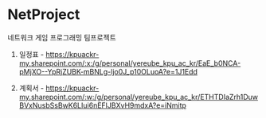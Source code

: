 # NetProject
네트워크 게임 프로그래밍 팀프로젝트

1. 일정표 - https://kpuackr-my.sharepoint.com/:x:/g/personal/yereube_kpu_ac_kr/EaE_b0NCA-pMjXO--YpRjZUBK-mBNLg-ljo0J_p10OLuoA?e=1J1Edd

2. 계획서 - https://kpuackr-my.sharepoint.com/:w:/g/personal/yereube_kpu_ac_kr/ETHTDIaZrh1DuwBVxNusbSsBwK6LIui6nEFlJBXvH9mdxA?e=iNmitp
